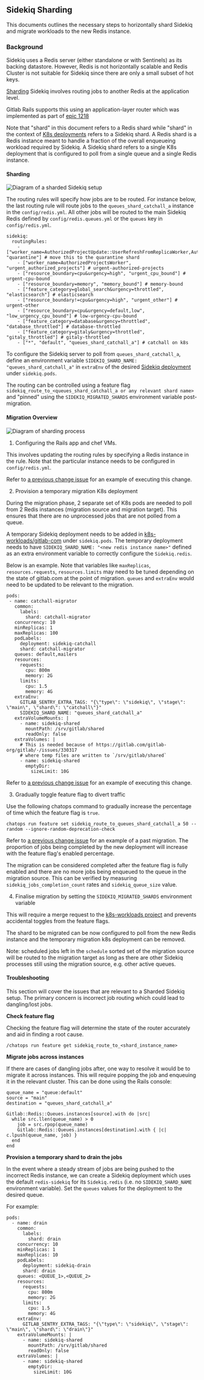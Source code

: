 
## Sidekiq Sharding

This documents outlines the necessary steps to horizontally shard Sidekiq and migrate workloads to the new Redis instance.

### Background

Sidekiq uses a Redis server (either standalone or with Sentinels) as its backing datastore. However, Redis is not horizontally scalable and Redis Cluster is not suitable for Sidekiq since
there are only a small subset of hot keys.

[Sharding](https://github.com/sidekiq/sidekiq/wiki/Sharding) Sidekiq involves routing jobs to another Redis at the application level.

Gitlab Rails supports this using an application-layer router which was implemented as part of [epic 1218](https://gitlab.com/groups/gitlab-com/gl-infra/-/epics/1218)

Note that "shard" in this document refers to a Redis shard while "shard" in the context of [K8s deployments](creating-a-shard.md) refers to a Sidekiq shard. A Redis shard is
a Redis instance meant to handle a fraction of the overall enqueueing workload required by Sidekiq. A Sidekiq shard refers to a single K8s deployment
that is configured to poll from a single queue and a single Redis instance.

#### Sharding

![Diagram of a sharded Sidekiq setup](img/sharded-sidekiq.png)

The routing rules will specify how jobs are to be routed. For instance below, the last routing rule will
route jobs to the `queues_shard_catchall_a` instance in the `config/redis.yml`.
All other jobs will be routed to the main Sidekiq Redis defined by `config/redis.queues.yml` or the `queues` key in `config/redis.yml`.

```
sidekiq:
  routingRules:
    - ["worker_name=AuthorizedProjectUpdate::UserRefreshFromReplicaWorker,AuthorizedProjectUpdate::UserRefreshWithLowUrgencyWorker", "quarantine"] # move this to the quarantine shard
    - ["worker_name=AuthorizedProjectsWorker", "urgent_authorized_projects"] # urgent-authorized-projects
    - ["resource_boundary=cpu&urgency=high", "urgent_cpu_bound"] # urgent-cpu-bound
    - ["resource_boundary=memory", "memory_bound"] # memory-bound
    - ["feature_category=global_search&urgency=throttled", "elasticsearch"] # elasticsearch
    - ["resource_boundary!=cpu&urgency=high", "urgent_other"] # urgent-other
    - ["resource_boundary=cpu&urgency=default,low", "low_urgency_cpu_bound"] # low-urgency-cpu-bound
    - ["feature_category=database&urgency=throttled", "database_throttled"] # database-throttled
    - ["feature_category=gitaly&urgency=throttled", "gitaly_throttled"] # gitaly-throttled
    - ["*", "default", "queues_shard_catchall_a"] # catchall on k8s
```

To configure the Sidekiq server to poll from `queues_shard_catchall_a`, define an environment variable `SIDEKIQ_SHARD_NAME: "queues_shard_catchall_a"` in `extraEnv` of the desired [Sidekiq deployment](https://gitlab.com/gitlab-com/gl-infra/k8s-workloads/gitlab-com/-/blob/master/releases/gitlab/values/gstg.yaml.gotmpl) under `sidekiq.pods`.

The routing can be controlled using a feature flag `sidekiq_route_to_<queues_shard_catchall_a or any relevant shard name>` and "pinned" using the `SIDEKIQ_MIGRATED_SHARDS` environment variable post-migration.

#### Migration Overview

![Diagram of sharding process](img/sidekiq-sharding-migrator.png)

1. Configuring the Rails app and chef VMs.

This involves updating the routing rules by specifying a Redis instance in the rule. Note that the particular instance needs to be configured in `config/redis.yml`.

Refer to [a previous change issue](https://gitlab.com/gitlab-com/gl-infra/production/-/issues/17787) for an example of executing this change.

2. Provision a temporary migration K8s deployment

During the migration phase, 2 separate set of K8s pods are needed to poll from 2 Redis instances (migration source and migration target). This ensures that there are no unprocessed jobs that are not polled from a queue.

A temporary Sidekiq deployment needs to be added in [k8s-workloads/gitlab-com](https://gitlab.com/gitlab-com/gl-infra/k8s-workloads/gitlab-com/-/blob/master/releases/gitlab/values/gstg.yaml.gotmpl) under `sidekiq.pods`. The temporary deployment needs to have `SIDEKIQ_SHARD_NAME: "<new redis instance name>"` defined as an extra environment variable to correctly configure the `Sidekiq.redis`.

Below is an example. Note that variables like `maxReplicas`,  `resources.requests`, `resources.limits` may need to be tuned depending on the state of gitlab.com at the point of migration. `queues` and `extraEnv` would need to be updated to be relevant to the migration.

 ```
pods:
  - name: catchall-migrator
    common:
      labels:
        shard: catchall-migrator
    concurrency: 10
    minReplicas: 1
    maxReplicas: 100
    podLabels:
      deployment: sidekiq-catchall
      shard: catchall-migrator
    queues: default,mailers
    resources:
      requests:
        cpu: 800m
        memory: 2G
      limits:
        cpu: 1.5
        memory: 4G
    extraEnv:
      GITLAB_SENTRY_EXTRA_TAGS: "{\"type\": \"sidekiq\", \"stage\": \"main\", \"shard\": \"catchall\"}"
      SIDEKIQ_SHARD_NAME: "queues_shard_catchall_a"
    extraVolumeMounts: |
      - name: sidekiq-shared
        mountPath: /srv/gitlab/shared
        readOnly: false
    extraVolumes: |
      # This is needed because of https://gitlab.com/gitlab-org/gitlab/-/issues/330317
      # where temp files are written to `/srv/gitlab/shared`
      - name: sidekiq-shared
        emptyDir:
          sizeLimit: 10G
```

Refer to [a previous change issue](https://gitlab.com/gitlab-com/gl-infra/production/-/issues/17787) for an example of executing this change.

3. Gradually toggle feature flag to divert traffic

Use the following chatops command to gradually increase the percentage of time which the feature flag is `true`.

```
chatops run feature set sidekiq_route_to_queues_shard_catchall_a 50 --random --ignore-random-deprecation-check
```

Refer to [a previous change issue](https://gitlab.com/gitlab-com/gl-infra/production/-/issues/17841) for an example of a past migration. The proportion of jobs being completed by the new deployment will increase with the feature flag's enabled percentage.

The migration can be considered completed after the feature flag is fully enabled and there are no more jobs being enqueued to the queue in the migration source. This can be verified by measuring `sidekiq_jobs_completion_count` rates and `sidekiq_queue_size` value.

4. Finalise migration by setting the `SIDEKIQ_MIGRATED_SHARDS` environment variable

This will require a merge request to the [k8s-workloads project](https://gitlab.com/gitlab-com/gl-infra/k8s-workloads/gitlab-com) and prevents accidental toggles from the feature flags.

The shard to be migrated can be now configured to poll from the new Redis instance and the temporary migration k8s deployment can be removed.

Note: scheduled jobs left in the `schedule` sorted set of the migration source will be routed to the migration target as long as there are other Sidekiq processes still using the migration source, e.g. other active queues.

#### Troubleshooting

This section will cover the issues that are relevant to a Sharded Sidekiq setup. The primary concern is incorrect job routing which
could lead to dangling/lost jobs.

**Check feature flag**

Checking the feature flag will determine the state of the router accurately and aid in finding a root cause.

```
/chatops run feature get sidekiq_route_to_<shard_instance_name>
```

**Migrate jobs across instances**

If there are cases of dangling jobs after, one way to resolve it would be to migrate it across instances.
This will require popping the job and enqueuing it in the relevant cluster. This can be done using the Rails console:

```
queue_name = "queue:default"
source = "main"
destination = "queues_shard_catchall_a"

Gitlab::Redis::Queues.instances[source].with do |src|
  while src.llen(queue_name) > 0
    job = src.rpop(queue_name)
    Gitlab::Redis::Queues.instances[destination].with { |c| c.lpush(queue_name, job) }
  end
end
```

**Provision a temporary shard to drain the jobs**

In the event where a steady stream of jobs are being pushed to the incorrect Redis instance, we can create a Sidekiq deployment which
uses the default `redis-sidekiq` for its `Sidekiq.redis` (i.e. no `SIDEKIQ_SHARD_NAME` environment variable). Set the `queues` values for the
deployment to the desired queue.

For example:

```
pods:
  - name: drain
    common:
      labels:
        shard: drain
    concurrency: 10
    minReplicas: 1
    maxReplicas: 10
    podLabels:
      deployment: sidekiq-drain
      shard: drain
    queues: <QUEUE_1>,<QUEUE_2>
    resources:
      requests:
        cpu: 800m
        memory: 2G
      limits:
        cpu: 1.5
        memory: 4G
    extraEnv:
      GITLAB_SENTRY_EXTRA_TAGS: "{\"type\": \"sidekiq\", \"stage\": \"main\", \"shard\": \"drain\"}"
    extraVolumeMounts: |
      - name: sidekiq-shared
        mountPath: /srv/gitlab/shared
        readOnly: false
    extraVolumes: |
      - name: sidekiq-shared
        emptyDir:
          sizeLimit: 10G

```
